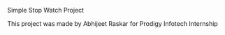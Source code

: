 Simple Stop Watch Project

This project was made by Abhijeet Raskar for Prodigy Infotech Internship
